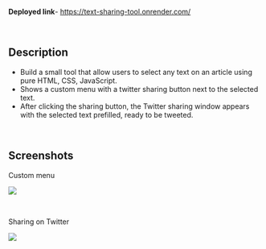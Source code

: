 **Deployed link**- https://text-sharing-tool.onrender.com/

<br>

## Description

- Build a small tool that allow users to select any text on an article using pure HTML, CSS, JavaScript.
- Shows a custom menu with a twitter sharing button next to the selected text.
- After clicking the sharing button, the Twitter sharing window appears with the selected text prefilled, ready to be tweeted.

<br>

## Screenshots

Custom menu

![](https://github.com/yashverma03/text-sharing-tool/assets/94443269/94313cb6-447e-42cd-bf6d-e1f9d744d5a3)

<br>

Sharing on Twitter

![](https://github.com/yashverma03/text-sharing-tool/assets/94443269/5a926b68-0009-41e2-8443-2d29dbd8d43e)
